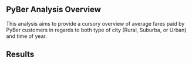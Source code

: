## PyBer Analysis Overview
This analysis aims to provide a cursory overview of average fares paid by PyBer customers in regards to both type of city (Rural, Suburba, or Urban) and time of year.
## Results
